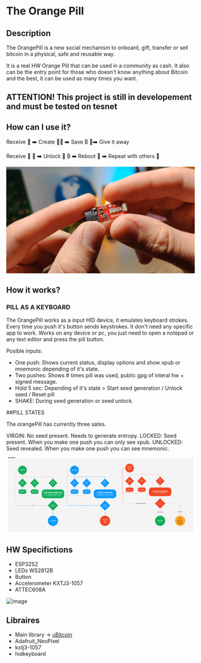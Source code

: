 # The Orange Pill
## Description
The OrangePill is a new social mechanism to onboard, gift, transfer or sell bitcoin in a physical, safe and reusable way.

It is a real HW Orange Pill that can be used in a community as cash. It also can be the entry point for those who doesn't know anything about Bitcoin and the best, it can be used as many times you want. 

## ATTENTION! This project is still in developement and must be tested on tesnet

## How can I use it?
Receive 💊 ➡️ Create 🌱💦 ➡️ Save ₿ 🔐➡️ Give it away

Receive 🔐 💊 ➡️ Unlock 🌱 ₿ ➡️ Reboot 💊 ➡️ Repeat with others 🔄

![image](https://github.com/BitMaker-hub/orangePill/blob/master/IMAGES/OrangePill.png)


## How it works?
### PILL AS A KEYBOARD
The OrangePill works as a input HID device, it emulates keyboard strokes. Every time you push it's button sends keystrokes.
It don't need any specific app to work. Works on any device or pc, you just need to open a notepad or any text editor and press the pill button.

Posible inputs:

- One push:   Shows current status, display options and show xpub or mnemonic depending of it's state.
- Two pushes: Shows # times pill was used, public gpg of interal hw + signed message.
- Hold 5 sec: Depending of it's state > Start seed generation / Unlock seed / Reset pill
- SHAKE: During seed generation or seed unlock.


##PILL STATES

The orangePill has currently three sates.

VIRGIN: No seed present. Needs to generate entropy. 
LOCKED: Seed present. When you make one push you can only see xpub.
UNLOCKED: Seed revealed. When you make one push you can see mnemonic.

![image](https://github.com/BitMaker-hub/orangePill/blob/master/IMAGES/workflow.png)


## HW Specifictions
- ESP32S2
- LEDs WS2812B
- Button
- Accelerometer KXTJ3-1057
- ATTEC608A

![image](https://github.com/BitMaker-hub/orangePill/blob/master/IMAGES/Hardware.gif)

## Libraires
- Main library -> <a href="https://www.arduino.cc/reference/en/libraries/ubitcoin/">uBitcoin</a>
- Adafruit_NeoPixel
- kxtj3-1057
- hidkeyboard
